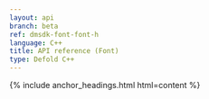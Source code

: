 ```yaml
---
layout: api
branch: beta
ref: dmsdk-font-font-h
language: C++
title: API reference (Font)
type: Defold C++
---
```

{% include anchor_headings.html html=content %}
